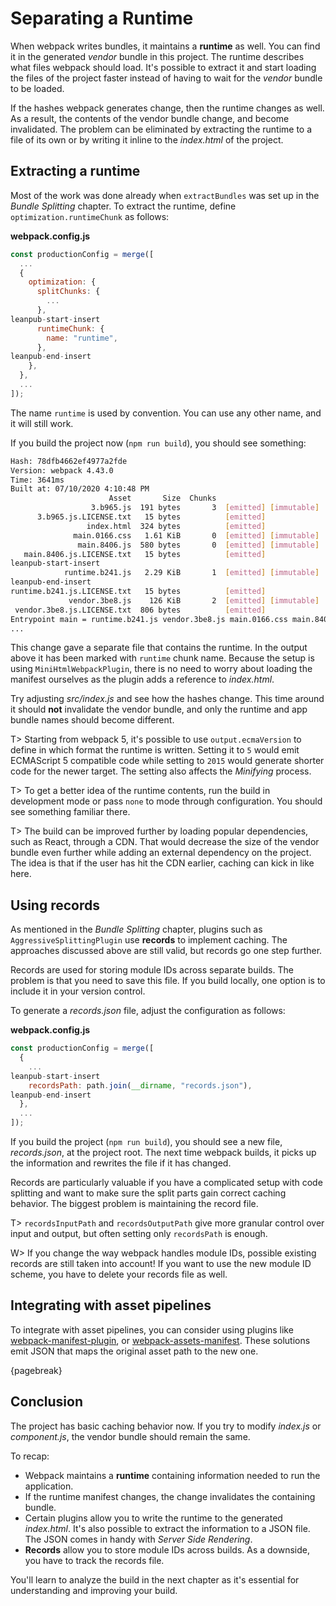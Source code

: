# Separating a Runtime

When webpack writes bundles, it maintains a **runtime** as well. You can find it in the generated _vendor_ bundle in this project. The runtime describes what files webpack should load. It's possible to extract it and start loading the files of the project faster instead of having to wait for the _vendor_ bundle to be loaded.

If the hashes webpack generates change, then the runtime changes as well. As a result, the contents of the vendor bundle change, and become invalidated. The problem can be eliminated by extracting the runtime to a file of its own or by writing it inline to the _index.html_ of the project.

## Extracting a runtime

Most of the work was done already when `extractBundles` was set up in the _Bundle Splitting_ chapter. To extract the runtime, define `optimization.runtimeChunk` as follows:

**webpack.config.js**

```javascript
const productionConfig = merge([
  ...
  {
    optimization: {
      splitChunks: {
        ...
      },
leanpub-start-insert
      runtimeChunk: {
        name: "runtime",
      },
leanpub-end-insert
    },
  },
  ...
]);
```

The name `runtime` is used by convention. You can use any other name, and it will still work.

If you build the project now (`npm run build`), you should see something:

```bash
Hash: 78dfb4662ef4977a2fde
Version: webpack 4.43.0
Time: 3641ms
Built at: 07/10/2020 4:10:48 PM
                      Asset       Size  Chunks                         Chunk Names
                  3.b965.js  191 bytes       3  [emitted] [immutable]
      3.b965.js.LICENSE.txt   15 bytes          [emitted]
                 index.html  324 bytes          [emitted]
              main.0166.css   1.61 KiB       0  [emitted] [immutable]  main
               main.8406.js  580 bytes       0  [emitted] [immutable]  main
   main.8406.js.LICENSE.txt   15 bytes          [emitted]
leanpub-start-insert
            runtime.b241.js   2.29 KiB       1  [emitted] [immutable]  runtime
leanpub-end-insert
runtime.b241.js.LICENSE.txt   15 bytes          [emitted]
             vendor.3be8.js    126 KiB       2  [emitted] [immutable]  vendor
 vendor.3be8.js.LICENSE.txt  806 bytes          [emitted]
Entrypoint main = runtime.b241.js vendor.3be8.js main.0166.css main.8406.js
...
```

This change gave a separate file that contains the runtime. In the output above it has been marked with `runtime` chunk name. Because the setup is using `MiniHtmlWebpackPlugin`, there is no need to worry about loading the manifest ourselves as the plugin adds a reference to _index.html_.

Try adjusting _src/index.js_ and see how the hashes change. This time around it should **not** invalidate the vendor bundle, and only the runtime and app bundle names should become different.

T> Starting from webpack 5, it's possible to use `output.ecmaVersion` to define in which format the runtime is written. Setting it to `5` would emit ECMAScript 5 compatible code while setting to `2015` would generate shorter code for the newer target. The setting also affects the _Minifying_ process.

T> To get a better idea of the runtime contents, run the build in development mode or pass `none` to mode through configuration. You should see something familiar there.

T> The build can be improved further by loading popular dependencies, such as React, through a CDN. That would decrease the size of the vendor bundle even further while adding an external dependency on the project. The idea is that if the user has hit the CDN earlier, caching can kick in like here.

## Using records

As mentioned in the _Bundle Splitting_ chapter, plugins such as `AggressiveSplittingPlugin` use **records** to implement caching. The approaches discussed above are still valid, but records go one step further.

Records are used for storing module IDs across separate builds. The problem is that you need to save this file. If you build locally, one option is to include it in your version control.

To generate a _records.json_ file, adjust the configuration as follows:

**webpack.config.js**

```javascript
const productionConfig = merge([
  {
    ...
leanpub-start-insert
    recordsPath: path.join(__dirname, "records.json"),
leanpub-end-insert
  },
  ...
]);
```

If you build the project (`npm run build`), you should see a new file, _records.json_, at the project root. The next time webpack builds, it picks up the information and rewrites the file if it has changed.

Records are particularly valuable if you have a complicated setup with code splitting and want to make sure the split parts gain correct caching behavior. The biggest problem is maintaining the record file.

T> `recordsInputPath` and `recordsOutputPath` give more granular control over input and output, but often setting only `recordsPath` is enough.

W> If you change the way webpack handles module IDs, possible existing records are still taken into account! If you want to use the new module ID scheme, you have to delete your records file as well.

## Integrating with asset pipelines

To integrate with asset pipelines, you can consider using plugins like [webpack-manifest-plugin](https://www.npmjs.com/package/webpack-manifest-plugin), or [webpack-assets-manifest](https://www.npmjs.com/package/webpack-assets-manifest). These solutions emit JSON that maps the original asset path to the new one.

{pagebreak}

## Conclusion

The project has basic caching behavior now. If you try to modify _index.js_ or _component.js_, the vendor bundle should remain the same.

To recap:

- Webpack maintains a **runtime** containing information needed to run the application.
- If the runtime manifest changes, the change invalidates the containing bundle.
- Certain plugins allow you to write the runtime to the generated _index.html_. It's also possible to extract the information to a JSON file. The JSON comes in handy with _Server Side Rendering_.
- **Records** allow you to store module IDs across builds. As a downside, you have to track the records file.

You'll learn to analyze the build in the next chapter as it's essential for understanding and improving your build.
